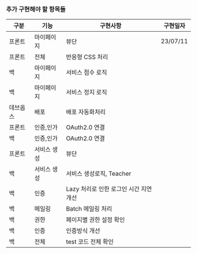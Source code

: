 ### 추가 구현해야 할 항목들
| 구분   | 기능     | 구현사항                     | 구현일자     |
|------|--------|--------------------------|----------|
| 프론트  | 마이페이지  | 뷰단                       | 23/07/11 |
| 프론트  | 전체     | 반응형 CSS 처리               |          |
| 백    | 마이페이지  | 서비스 점수 로직                |          |
| 백    | 마이페이지  | 서비스 정지 로직                |          |
| 데브옵스 | 배포     | 배포 자동화처리                 |          |
| 프론트  | 인증,인가  | OAuth2.0 연결              |          |
| 백    | 인증,인가  | OAuth2.0 연결              |          |
| 프론트  | 서비스 생성 | 뷰단                       |          |
| 백    | 서비스 생성 | 서비스 생성로직, Teacher        |          |
| 백    | 인증     | Lazy 처리로 인한 로그인 시간 지연 개선 |          |
| 백    | 메일링    | Batch 메일링 처리             |          |
| 백    | 권한     | 페이지별 권한 설정 확인            |          |
| 백    | 인증     | 인증방식 개선                  |          |
| 백    | 전체     | test 코드 전체 확인            |          |